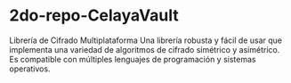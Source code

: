 # 2do-repo-CelayaVault
Librería de Cifrado Multiplataforma
Una librería robusta y fácil de usar que implementa una variedad de algoritmos de cifrado simétrico y asimétrico. Es compatible con múltiples lenguajes de programación y sistemas operativos.
